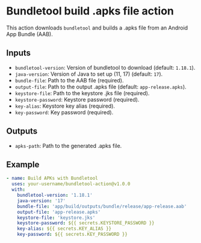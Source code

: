 # Bundletool build .apks file action

This action downloads `bundletool` and builds a .apks file from an Android App Bundle (AAB).

## Inputs
- `bundletool-version`: Version of bundletool to download (default: `1.18.1`).
- `java-version`: Version of Java to set up (11, 17) (default: `17`).
- `bundle-file`: Path to the AAB file (required).
- `output-file`: Path to the output .apks file (default: `app-release.apks`).
- `keystore-file`: Path to the keystore .jks file (required).
- `keystore-password`: Keystore password (required).
- `key-alias`: Keystore key alias (required).
- `key-password`: Key password (required).

## Outputs
- `apks-path`: Path to the generated .apks file.

## Example
```yaml
- name: Build APKs with Bundletool
  uses: your-username/bundletool-action@v1.0.0
  with:
    bundletool-version: '1.18.1'
    java-version: '17'
    bundle-file: 'app/build/outputs/bundle/release/app-release.aab'
    output-file: 'app-release.apks'
    keystore-file: 'keystore.jks'
    keystore-password: ${{ secrets.KEYSTORE_PASSWORD }}
    key-alias: ${{ secrets.KEY_ALIAS }}
    key-password: ${{ secrets.KEY_PASSWORD }}